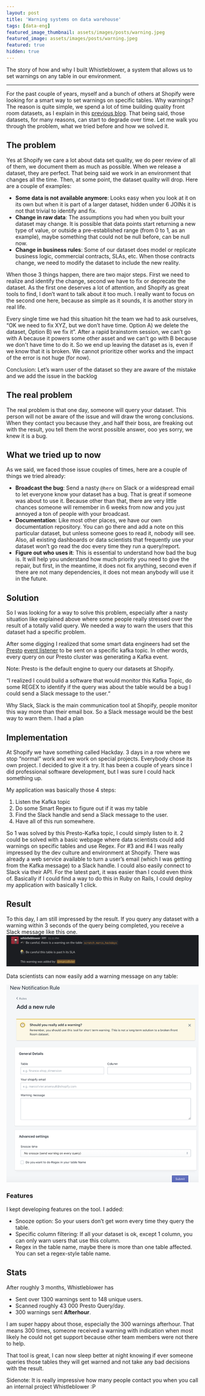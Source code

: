 ```yaml
---
layout: post
title: 'Warning systems on data warehouse'
tags: [data-eng]
featured_image_thumbnail: assets/images/posts/warning.jpeg
featured_image: assets/images/posts/warning.jpeg
featured: true
hidden: true
---
```



The story of how and why I built Whistleblower, a system that allows us to set warnings on any table in our environment.

<!--more-->

----

For the past couple of years, myself and a bunch of others at Shopify were looking for a smart way to set warnings on specific tables. Why warnings? The reason is quite simple, we spend a lot of time building quality front room datasets, as I explain in this [previous blog](how-to-thrive-in-the-face-of-disruption-tips-from-shopify-data-team). That being said, those datasets, for many reasons, can start to degrade over time. Let me walk you through the problem, what we tried before and how we solved it. 

## The problem

Yes at Shopify we care a lot about data set quality, we do peer review of all of them, we document them as much as possible. When we release a dataset, they are perfect. That being said we work in an environment that changes all the time. Then, at some point, the dataset quality will drop. Here are a couple of examples:

- **Some data is not available anymore**: Looks easy when you look at it on its own but when it is part of a larger dataset, hidden under 6 JOINs it is not that trivial to identify and fix. 
- **Change in raw data**: The assumptions you had when you built your dataset may change. It is possible that data points start returning a new type of value, or outside a pre-established range (from 0 to 1, as an example), maybe something that could not be null before, can be null now. 
- **Change in business rules**: Some of our dataset does model or replicate business logic, commercial contracts, SLAs, etc. When those contracts change, we need to modify the dataset to include the new reality. 

When those 3 things happen, there are two major steps. First we need to realize and identify the change, second we have to fix or deprecate the dataset. As the first one deserves a lot of attention, and Shopify as great tools to find, I don’t want to talk about it too much. I really want to focus on the second one here, because as simple as it sounds, it is another story in real life. 

Every single time we had this situation hit the team we had to ask ourselves, “OK we need to fix XYZ, but we don’t have time. Option A) we delete the dataset, Option B) we fix it”. After a rapid brainstorm session, we can’t go with A because it powers some other asset and we can’t go with B because we don't have time to do it. So we end up leaving the dataset as is, even if we know that it is broken. We cannot prioritize other works and the impact of the error is not huge (for now). 

Conclusion: Let’s warn user of the dataset so they are aware of the mistake and we add the issue in the backlog

## The real problem
The real problem is that one day, someone will query your dataset. This person will not be aware of the issue and will draw the wrong conclusions. When they contact you because they ,and half their boss, are freaking out with the result, you tell them the worst possible answer, ooo yes sorry, we knew it is a bug. 

## What we tried up to now
As we said, we faced those issue couples of times, here are a couple of things we tried already:

- **Broadcast the bug**: Send a nasty `@here` on Slack or a widespread email to let everyone know your dataset has a bug. That is great if someone was about to use it. Because other than that, there are very little chances someone will remember in 6 weeks from now and you just annoyed a ton of people with your broadcast.
- **Documentation**: Like most other places, we have our own documentation repository. You can go there and add a note on this particular dataset, but unless someone goes to read it, nobody will see. Also, all existing dashboards or data scientists that frequently use your dataset won’t go read the doc every time they run a query/report.
- **Figure out who uses it**: This is essential to understand how bad the bug is. It will help you understand how much priority you need to give the repair, but first, in the meantime, it does not fix anything, second even if there are not many dependencies, it does not mean anybody will use it in the future. 

## Solution

So I was looking for a way to solve this problem, especially after a nasty situation like explained above where some people really stressed over the result of a totally valid query. We needed a way to warn the users that this dataset had a specific problem. 

After some digging I realized that some smart data engineers had set the [Presto](https://prestodb.io/) [event listener](https://prestodb.io/docs/current/develop/event-listener.html) to be sent on a specific kafka topic. In other words, every query on our Presto cluster was generating a Kafka event. 

Note: Presto is the default engine to query our datasets at Shopify. 

“I realized I could build a software that would monitor this Kafka Topic, do some REGEX to identify if the query was about the table would be a bug I could send a Slack message to the user.“

Why Slack, Slack is the main communication tool at Shopify, people monitor this way more than their email box. So a Slack message would be the best way to warn them. I had a plan


## Implementation
At Shopify we have something called Hackday. 3 days in a row where we stop “normal” work and we work on special projects. Everybody chose its own project. I decided to give it a try. It has been a couple of years since I did professional software development, but I was sure I could hack something up. 

My application was basically those 4 steps:

1. Listen the Kafka topic
1. Do some Smart Regex to figure out if it was my table
1. Find the Slack handle and send a Slack message to the user. 
1. Have all of this run somewhere. 

So 1 was solved by this Presto-Kafka topic, I could simply listen to it. 2 could be solved with a basic webpage where data scientists could add warnings on specific tables and use Regex. For #3 and #4 I was really impressed by the dev culture and environment at Shopify. There was already a web service available to turn a user’s email (which I was getting from the Kafka message) to a Slack handle. I could also easily connect to Slack via their API. For the latest part, it was easier than I could even think of. Basically if I could find a way to do this in Ruby on Rails, I could deploy my application with basically 1 click. 

## Result
To this day, I am still impressed by the result. If you query any dataset with a warning within 3 seconds of the query being completed, you receive a Slack message like this one.
![whistleblower](assets/images/posts/whistleblower.png#center)

Data scientists can now easily add a warning message on any table:

![new rule](assets/images/posts/new_rule.png#center)

### Features
I kept developing features on the tool. I added:
- Snooze option: So your users don’t get worn every time they query the table.
- Specific column filtering: If all your dataset is ok, except 1 column, you can only warn users that use this column. 
- Regex in the table name, maybe there is more than one table affected. You can set a regex-style table name. 


## Stats
After roughly 3 months, Whistleblower has 
- Sent over 1300 warnings sent to 148 unique users. 
- Scanned roughly 43 000 Presto Query/day. 
- 300 warnings sent **Afterhour**. 

I am super happy about those, especially the 300 warnings afterhour. That means 300 times, someone received a warning with indication when most likely he could not get support because other team members were not there to help. 

That tool is great, I can now sleep better at night knowing if ever someone queries those tables they will get warned and not take any bad decisions with the result. 



Sidenote: It is really impressive how many people contact you when you call an internal project Whistleblower :P 
